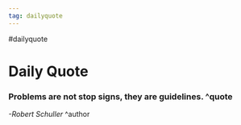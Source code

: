 ```yaml
---
tag: dailyquote
---
```


#dailyquote

# Daily Quote

### Problems are not stop signs, they are guidelines. ^quote
*-Robert Schuller* ^author
